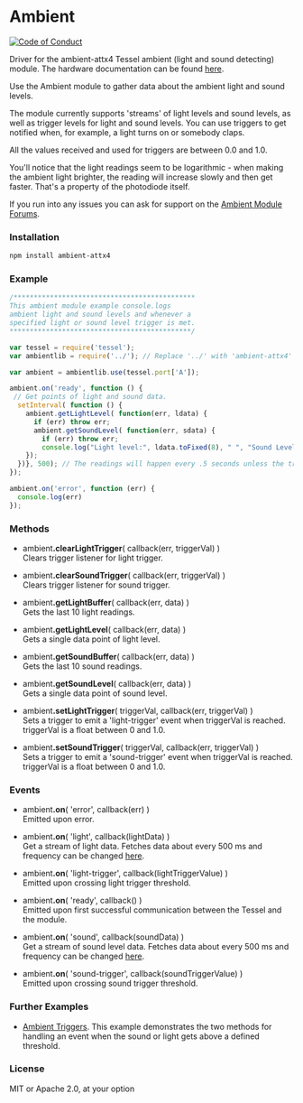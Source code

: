 # Ambient
[![Code of Conduct](https://img.shields.io/badge/%E2%9D%A4-code%20of%20conduct-blue.svg?style=flat)](https://github.com/tessel/project/blob/master/CONDUCT.md)

Driver for the ambient-attx4 Tessel ambient (light and sound detecting) module. The hardware documentation can be found [here](https://github.com/tessel/hardware/blob/master/modules-overview.md#ambient).

Use the Ambient module to gather data about the ambient light and sound levels.

The module currently supports 'streams' of light levels and sound levels, as well as trigger levels for light and sound levels. You can use triggers to get notified when, for example, a light turns on or somebody claps.

All the values received and used for triggers are between 0.0 and 1.0.

You'll notice that the light readings seem to be logarithmic - when making the ambient light brighter, the reading will increase slowly and then get faster. That's a property of the photodiode itself.

If you run into any issues you can ask for support on the [Ambient Module Forums](http://forums.tessel.io/category/ambient).

### Installation
```sh
npm install ambient-attx4
```

### Example
```js
/*********************************************
This ambient module example console.logs
ambient light and sound levels and whenever a
specified light or sound level trigger is met.
*********************************************/

var tessel = require('tessel');
var ambientlib = require('../'); // Replace '../' with 'ambient-attx4' in your own code

var ambient = ambientlib.use(tessel.port['A']);

ambient.on('ready', function () {
 // Get points of light and sound data.
  setInterval( function () {
    ambient.getLightLevel( function(err, ldata) {
      if (err) throw err;
      ambient.getSoundLevel( function(err, sdata) {
        if (err) throw err;
        console.log("Light level:", ldata.toFixed(8), " ", "Sound Level:", sdata.toFixed(8));
    });
  })}, 500); // The readings will happen every .5 seconds unless the trigger is hit
});

ambient.on('error', function (err) {
  console.log(err)
});

```

### Methods

* &#x20;<a href="#api-ambient-clearLightTrigger-callback-err-triggerVal-Clears-trigger-listener-for-light-trigger" name="api-ambient-clearLightTrigger-callback-err-triggerVal-Clears-trigger-listener-for-light-trigger"></a> ambient<b>.clearLightTrigger</b>( callback(err, triggerVal) )  
 Clears trigger listener for light trigger.  

* &#x20;<a href="#api-ambient-clearSoundTrigger-callback-err-triggerVal-Clears-trigger-listener-for-sound-trigger" name="api-ambient-clearSoundTrigger-callback-err-triggerVal-Clears-trigger-listener-for-sound-trigger"></a> ambient<b>.clearSoundTrigger</b>( callback(err, triggerVal) )  
 Clears trigger listener for sound trigger.  

* &#x20;<a href="#api-ambient-getLightBuffer-callback-err-data-Gets-the-last-10-light-readings" name="api-ambient-getLightBuffer-callback-err-data-Gets-the-last-10-light-readings"></a> ambient<b>.getLightBuffer</b>( callback(err, data) )  
 Gets the last 10 light readings.  

* &#x20;<a href="#api-ambient-getLightLevel-callback-err-data-Gets-a-single-data-point-of-light-level" name="api-ambient-getLightLevel-callback-err-data-Gets-a-single-data-point-of-light-level"></a> ambient<b>.getLightLevel</b>( callback(err, data) )  
 Gets a single data point of light level.  

* &#x20;<a href="#api-ambient-getSoundBuffer-callback-err-data-Gets-the-last-10-sound-readings" name="api-ambient-getSoundBuffer-callback-err-data-Gets-the-last-10-sound-readings"></a> ambient<b>.getSoundBuffer</b>( callback(err, data) )  
 Gets the last 10 sound readings.  

* &#x20;<a href="#api-ambient-getSoundLevel-callback-err-data-Gets-a-single-data-point-of-sound-level" name="api-ambient-getSoundLevel-callback-err-data-Gets-a-single-data-point-of-sound-level"></a> ambient<b>.getSoundLevel</b>( callback(err, data) )  
 Gets a single data point of sound level.  

* &#x20;<a href="#api-ambient-setLightTrigger-triggerVal-callback-err-triggerVal-Sets-a-trigger-to-emit-a-light-trigger-event-when-triggerVal-is-reached-triggerVal-is-a-float-between-0-and-1-0" name="api-ambient-setLightTrigger-triggerVal-callback-err-triggerVal-Sets-a-trigger-to-emit-a-light-trigger-event-when-triggerVal-is-reached-triggerVal-is-a-float-between-0-and-1-0"></a> ambient<b>.setLightTrigger</b>( triggerVal, callback(err, triggerVal) )  
 Sets a trigger to emit a 'light-trigger' event when triggerVal is reached. triggerVal is a float between 0 and 1.0.  

* &#x20;<a href="#api-ambient-setSoundTrigger-triggerVal-callback-err-triggerVal-Sets-a-trigger-to-emit-a-sound-trigger-event-when-triggerVal-is-reached-triggerVal-is-a-float-between-0-and-1-0" name="api-ambient-setSoundTrigger-triggerVal-callback-err-triggerVal-Sets-a-trigger-to-emit-a-sound-trigger-event-when-triggerVal-is-reached-triggerVal-is-a-float-between-0-and-1-0"></a> ambient<b>.setSoundTrigger</b>( triggerVal, callback(err, triggerVal) )  
 Sets a trigger to emit a 'sound-trigger' event when triggerVal is reached. triggerVal is a float between 0 and 1.0.  

### Events

* &#x20;<a href="#api-ambient-on-error-callback-err-Emitted-upon-error" name="api-ambient-on-error-callback-err-Emitted-upon-error"></a> ambient<b>.on</b>( 'error', callback(err) )  
 Emitted upon error.  

* &#x20;<a href="#api-ambient-on-light-callback-lightData-Get-a-stream-of-light-data" name="api-ambient-on-light-callback-lightData-Get-a-stream-of-light-data"></a> ambient<b>.on</b>( 'light', callback(lightData) )  
 Get a stream of light data. Fetches data about every 500 ms and frequency can be changed [here](https://github.com/tessel/ambient-attx4/blob/master/index.js#L51).

* &#x20;<a href="#api-ambient-on-light-trigger-callback-lightTriggerValue-Emitted-upon-crossing-light-trigger-threshold" name="api-ambient-on-light-trigger-callback-lightTriggerValue-Emitted-upon-crossing-light-trigger-threshold"></a> ambient<b>.on</b>( 'light-trigger', callback(lightTriggerValue) )  
 Emitted upon crossing light trigger threshold.  

* &#x20;<a href="#api-ambient-on-ready-callback-Emitted-upon-first-successful-communication-between-the-Tessel-and-the-module" name="api-ambient-on-ready-callback-Emitted-upon-first-successful-communication-between-the-Tessel-and-the-module"></a> ambient<b>.on</b>( 'ready', callback() )  
 Emitted upon first successful communication between the Tessel and the module.  

* &#x20;<a href="#api-ambient-on-sound-callback-soundData-Get-a-stream-of-sound-level-data" name="api-ambient-on-sound-callback-soundData-Get-a-stream-of-sound-level-data"></a> ambient<b>.on</b>( 'sound', callback(soundData) )  
 Get a stream of sound level data. Fetches data about every 500 ms and frequency can be changed [here](https://github.com/tessel/ambient-attx4/blob/master/index.js#L51).

* &#x20;<a href="#api-ambient-on-sound-trigger-callback-soundTriggerValue-Emitted-upon-crossing-sound-trigger-threshold" name="api-ambient-on-sound-trigger-callback-soundTriggerValue-Emitted-upon-crossing-sound-trigger-threshold"></a> ambient<b>.on</b>( 'sound-trigger', callback(soundTriggerValue) )  
 Emitted upon crossing sound trigger threshold.  

### Further Examples  
* [Ambient Triggers](https://github.com/tessel/ambient-attx4/blob/master/examples/ambient-triggers.js). This example demonstrates the two methods for handling an event when the sound or light gets above a defined threshold. 

### License
MIT or Apache 2.0, at your option  
